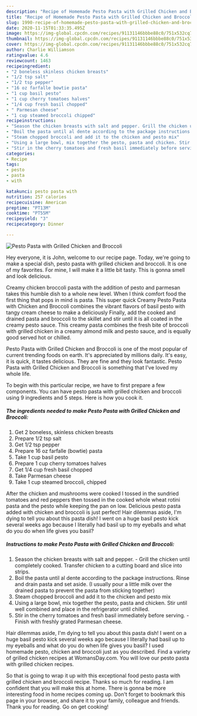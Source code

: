 ```yaml
---
description: "Recipe of Homemade Pesto Pasta with Grilled Chicken and Broccoli"
title: "Recipe of Homemade Pesto Pasta with Grilled Chicken and Broccoli"
slug: 1990-recipe-of-homemade-pesto-pasta-with-grilled-chicken-and-broccoli
date: 2020-11-15T01:33:35.495Z
image: https://img-global.cpcdn.com/recipes/91131146bbbe88c0/751x532cq70/pesto-pasta-with-grilled-chicken-and-broccoli-recipe-main-photo.jpg
thumbnail: https://img-global.cpcdn.com/recipes/91131146bbbe88c0/751x532cq70/pesto-pasta-with-grilled-chicken-and-broccoli-recipe-main-photo.jpg
cover: https://img-global.cpcdn.com/recipes/91131146bbbe88c0/751x532cq70/pesto-pasta-with-grilled-chicken-and-broccoli-recipe-main-photo.jpg
author: Charlie Williamson
ratingvalue: 4.6
reviewcount: 1463
recipeingredient:
- "2 boneless skinless chicken breasts"
- "1/2 tsp salt"
- "1/2 tsp pepper"
- "16 oz farfalle bowtie pasta"
- "1 cup basil pesto"
- "1 cup cherry tomatoes halves"
- "1/4 cup fresh basil chopped"
- " Parmesan cheese"
- "1 cup steamed broccoli chipped"
recipeinstructions:
- "Season the chicken breasts with salt and pepper. Grill the chicken until completely cooked. Transfer chicken to a cutting board and slice into strips."
- "Boil the pasta until al dente according to the package instructions. Rinse and drain pasta and set aside. (I usually pour a little milk over the drained pasta to prevent the pasta from sticking together)"
- "Steam chopped broccoli and add it to the chicken and pesto mix"
- "Using a large bowl, mix together the pesto, pasta and chicken. Stir until well combined and place in the refrigerator until chilled."
- "Stir in the cherry tomatoes and fresh basil immediately before serving. Finish with freshly grated Parmesan cheese."
categories:
- Recipe
tags:
- pesto
- pasta
- with

katakunci: pesto pasta with 
nutrition: 257 calories
recipecuisine: American
preptime: "PT13M"
cooktime: "PT55M"
recipeyield: "3"
recipecategory: Dinner

---
```



![Pesto Pasta with Grilled Chicken and Broccoli](https://img-global.cpcdn.com/recipes/91131146bbbe88c0/751x532cq70/pesto-pasta-with-grilled-chicken-and-broccoli-recipe-main-photo.jpg)

Hey everyone, it is John, welcome to our recipe page. Today, we're going to make a special dish, pesto pasta with grilled chicken and broccoli. It is one of my favorites. For mine, I will make it a little bit tasty. This is gonna smell and look delicious.

Creamy chicken broccoli pasta with the addition of pesto and parmesan takes this humble dish to a whole new level. When I think comfort food the first thing that pops in mind is pasta. This super quick Creamy Pesto Pasta with Chicken and Broccoli combines the vibrant flavors of basil pesto with tangy cream cheese to make a deliciously Finally, add the cooked and drained pasta and broccoli to the skillet and stir until it is all coated in the creamy pesto sauce. This creamy pasta combines the fresh bite of broccoli with grilled chicken in a creamy almond milk and pesto sauce, and is equally good served hot or chilled.

Pesto Pasta with Grilled Chicken and Broccoli is one of the most popular of current trending foods on earth. It's appreciated by millions daily. It's easy, it is quick, it tastes delicious. They are fine and they look fantastic. Pesto Pasta with Grilled Chicken and Broccoli is something that I've loved my whole life.


To begin with this particular recipe, we have to first prepare a few components. You can have pesto pasta with grilled chicken and broccoli using 9 ingredients and 5 steps. Here is how you cook it.

<!--inarticleads1-->

##### The ingredients needed to make Pesto Pasta with Grilled Chicken and Broccoli:

1. Get 2 boneless, skinless chicken breasts
1. Prepare 1/2 tsp salt
1. Get 1/2 tsp pepper
1. Prepare 16 oz farfalle (bowtie) pasta
1. Take 1 cup basil pesto
1. Prepare 1 cup cherry tomatoes halves
1. Get 1/4 cup fresh basil chopped
1. Take  Parmesan cheese
1. Take 1 cup steamed broccoli, chipped


After the chicken and mushrooms were cooked I tossed in the sundried tomatoes and red peppers then tossed in the cooked whole wheat rotini pasta and the pesto while keeping the pan on low. Delicious pesto pasta added with chicken and broccoli is just perfect! Hair dilemmas aside, I&#39;m dying to tell you about this pasta dish! I went on a huge basil pesto kick several weeks ago because I literally had basil up to my eyeballs and what do you do when life gives you basil? 

<!--inarticleads2-->

##### Instructions to make Pesto Pasta with Grilled Chicken and Broccoli:

1. Season the chicken breasts with salt and pepper. - Grill the chicken until completely cooked. Transfer chicken to a cutting board and slice into strips.
1. Boil the pasta until al dente according to the package instructions. Rinse and drain pasta and set aside. (I usually pour a little milk over the drained pasta to prevent the pasta from sticking together)
1. Steam chopped broccoli and add it to the chicken and pesto mix
1. Using a large bowl, mix together the pesto, pasta and chicken. Stir until well combined and place in the refrigerator until chilled.
1. Stir in the cherry tomatoes and fresh basil immediately before serving. - Finish with freshly grated Parmesan cheese.


Hair dilemmas aside, I&#39;m dying to tell you about this pasta dish! I went on a huge basil pesto kick several weeks ago because I literally had basil up to my eyeballs and what do you do when life gives you basil? I used homemade pesto, chicken and broccoli just as you described. Find a variety of grilled chicken recipes at WomansDay.com. You will love our pesto pasta with grilled chicken recipes. 

So that is going to wrap it up with this exceptional food pesto pasta with grilled chicken and broccoli recipe. Thanks so much for reading. I am confident that you will make this at home. There is gonna be more interesting food in home recipes coming up. Don't forget to bookmark this page in your browser, and share it to your family, colleague and friends. Thank you for reading. Go on get cooking!
